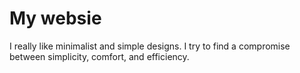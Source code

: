 # My websie

I really like minimalist and simple designs. I try to find a compromise between simplicity, comfort, and efficiency.